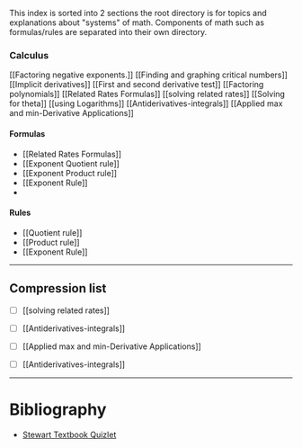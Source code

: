 This index is sorted into 2 sections the root directory is for topics and explanations about "systems" of math. Components of math such as formulas/rules are separated into their own directory.
### Calculus
[[Factoring negative exponents.]]
[[Finding and graphing critical numbers]]
[[Implicit derivatives]]
[[First and second derivative test]]
[[Factoring polynomials]]
[[Related Rates Formulas]]
[[solving related rates]]
[[Solving for theta]]
[[using Logarithms]]
[[Antiderivatives-integrals]]
[[Applied max and min-Derivative Applications]]


#### Formulas
- [[Related Rates Formulas]]
- [[Exponent Quotient rule]]
- [[Exponent Product rule]]
- [[Exponent Rule]]
- 

#### Rules
- [[Quotient rule]]
- [[Product rule]]
- [[Exponent Rule]]

---
## Compression list
- [ ] [[solving related rates]]
- [ ] [[Antiderivatives-integrals]]
- [ ] [[Applied max and min-Derivative Applications]]
- [ ] [[Antiderivatives-integrals]]


---
# Bibliography 

-  [Stewart Textbook Quizlet](https://quizlet.com/explanations/textbook-solutions/single-variable-calculus-early-transcendentals-with-vector-functions-ap-edition-7th-edition-9780840049322?funnelUUID=4c26f824-334a-43d7-b0cd-1f0ffbfe1a6e)